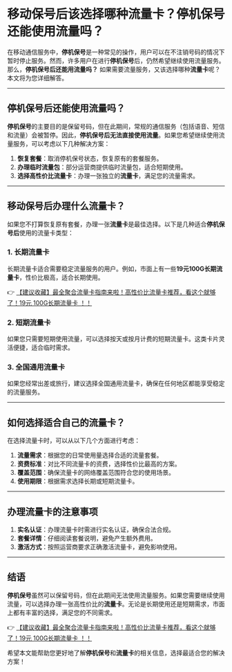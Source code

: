 # 移动保号后该选择哪种流量卡？停机保号还能使用流量吗？

在移动通信服务中，**停机保号**是一种常见的操作，用户可以在不注销号码的情况下暂时停止服务。然而，许多用户在进行**停机保号**后，仍然希望继续使用流量服务。那么，**停机保号后还能用流量吗？** 如果需要流量服务，又该选择哪种**流量卡**呢？本文将为您详细解答。

---

## 停机保号后还能使用流量吗？

**停机保号**的主要目的是保留号码，但在此期间，常规的通信服务（包括语音、短信和流量）会被暂停。因此，**停机保号后无法直接使用流量**。如果您希望继续使用流量服务，可以考虑以下几种解决方案：

1. **恢复套餐**：取消停机保号状态，恢复原有的套餐服务。
2. **办理临时流量包**：部分运营商提供临时流量包，适合短期使用。
3. **选择高性价比流量卡**：办理一张独立的**流量卡**，满足您的流量需求。

---

## 移动保号后办理什么流量卡？

如果您不打算恢复原有套餐，办理一张**流量卡**是最佳选择。以下是几种适合**停机保号后**使用的流量卡类型：

### 1. **长期流量卡**
长期流量卡适合需要稳定流量服务的用户。例如，市面上有一些**19元100G长期流量卡**，性价比极高，适合长期使用。

👉 [【建议收藏】最全聚合流量卡指南来啦！高性价比流量卡推荐，看这个就够了！19元 100G长期流量卡 ！！](https://bit.ly/Liuliangka)

### 2. **短期流量卡**
如果您只需要短期使用流量，可以选择按天或按月计费的短期流量卡。这类卡片灵活便捷，适合临时需求。

### 3. **全国通用流量卡**
如果您经常出差或旅行，建议选择全国通用流量卡，确保在任何地区都能享受稳定的流量服务。

---

## 如何选择适合自己的流量卡？

在选择流量卡时，可以从以下几个方面进行考虑：

1. **流量需求**：根据您的日常使用量选择合适的流量套餐。
2. **资费标准**：对比不同流量卡的资费，选择性价比最高的方案。
3. **覆盖范围**：确保流量卡的网络覆盖范围符合您的使用场景。
4. **使用期限**：根据需求选择长期或短期流量卡。

---

## 办理流量卡的注意事项

1. **实名认证**：办理流量卡时需进行实名认证，确保合法合规。
2. **套餐详情**：仔细阅读套餐说明，避免产生额外费用。
3. **激活方式**：按照运营商要求正确激活流量卡，避免影响使用。

---

## 结语

**停机保号**虽然可以保留号码，但在此期间无法使用流量服务。如果您需要继续使用流量，可以选择办理一张高性价比的**流量卡**。无论是长期使用还是短期需求，市面上都有丰富的选择，满足您的不同需求。

👉 [【建议收藏】最全聚合流量卡指南来啦！高性价比流量卡推荐，看这个就够了！19元 100G长期流量卡 ！！](https://bit.ly/Liuliangka)

希望本文能帮助您更好地了解**停机保号**和**流量卡**的相关信息，选择最适合您的解决方案！